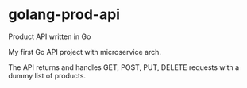 # golang-prod-api
Product API written in Go 


My first Go API project with microservice arch.

The API returns and handles GET, POST, PUT, DELETE requests with a dummy list of products.
